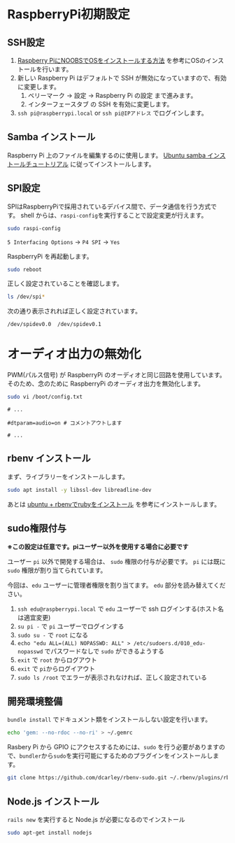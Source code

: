 # RaspberryPi初期設定

## SSH設定

1. [Raspberry PiにNOOBSでOSをインストールする方法](https://raspida.com/raspixnoobs) を参考にOSのインストールを行います。
1. 新しい Raspberry Pi はデフォルトで SSH が無効になっていますので、有効に変更します。
    1. ベリーマーク -> 設定 -> Raspberry Pi の設定 まで進みます。
    2. インターフェースタブ の SSH を有効に変更します。
1. `ssh pi@raspberrypi.local` or `ssh pi@IPアドレス` でログインします。

## Samba インストール

Raspberry Pi 上のファイルを編集するのに使用します。
[Ubuntu samba インストールチュートリアル](https://tutorials.ubuntu.com/tutorial/install-and-configure-samba) に従ってインストールします。

## SPI設定

SPIはRaspberryPiで採用されているデバイス間で、データ通信を行う方式です。
shell からは、`raspi-config`を実行することで設定変更が行えます。

```bash
sudo raspi-config
```

`5 Interfacing Options` -> `P4 SPI` -> `Yes`

RaspberryPi を再起動します。

```bash
sudo reboot
```

正しく設定されていることを確認します。

```bash
ls /dev/spi*
```

次の通り表示されれば正しく設定されています。

```
/dev/spidev0.0  /dev/spidev0.1
```

# オーディオ出力の無効化

PWM(パルス信号) が RaspberryPi のオーディオと同じ回路を使用しています。 そのため、念のために RaspberryPi のオーディオ出力を無効化します。

```bash
sudo vi /boot/config.txt
```

```
# ...

#dtparam=audio=on # コメントアウトします

# ...
```

## rbenv インストール

まず、ライブラリーをインストールします。

```bash
sudo apt install -y libssl-dev libreadline-dev
```

あとは [ubuntu + rbenvでrubyをインストール](https://qiita.com/tanagoda/items/44d12ef0d52b2dc9d560) を参考にインストールします。

## sudo権限付与

**※この設定は任意です。piユーザー以外を使用する場合に必要です**

ユーザー `pi` 以外で開発する場合は、 `sudo` 権限の付与が必要です。
`pi` には既に `sudo` 権限が割り当てられています。

今回は、`edu` ユーザーに管理者権限を割り当てます。 `edu` 部分を読み替えてください。

1. `ssh edu@raspberrypi.local` で `edu` ユーザーで ssh ログインする(ホスト名は適宜変更)
1. `su pi -` で `pi` ユーザーでログインする
1. `sudo su -` で `root` になる
1. `echo "edu ALL=(ALL) NOPASSWD: ALL" > /etc/sudoers.d/010_edu-nopasswd` でパスワードなしで `sudo` ができるようする
1. `exit` で `root` からログアウト
1. `exit` で `pi`からログイアウト
1. `sudo ls /root` でエラーが表示されなければ、正しく設定されている

## 開発環境整備

`bundle install` でドキュメント類をインストールしない設定を行います。

```bash
echo 'gem: --no-rdoc --no-ri' > ~/.gemrc
```

Rasbery Pi から GPIO にアクセスするためには、`sudo` を行う必要がありますので、`bundler`から`sudo`を実行可能にするためのプラグインをインストールします。

```bash
git clone https://github.com/dcarley/rbenv-sudo.git ~/.rbenv/plugins/rbenv-sudo
```

## Node.js インストール

`rails new` を実行すると Node.js が必要になるのでインストール

```bash
sudo apt-get install nodejs
```
